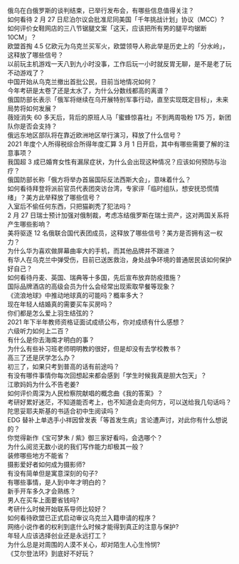 俄乌在白俄罗斯的谈判结束，已举行发布会，有哪些信息值得关注？  
如何看待 2 月 27 日尼泊尔议会批准尼同美国「千年挑战计划」协议（MCC）?  
如何评价女鞋网店的三八节锯腿文案「这天，应该把所有男的腿平均锯断 10CM」？  
欧盟首掏 4.5 亿欧元为乌克兰买军火，欧盟领导人称此举是历史上的「分水岭」，这释放了哪些信号？  
以前玩主机游戏一天八到九小时没事，工作后玩一小时就反胃无聊，是不是老了玩不动游戏了？  
中国开始从乌克兰撤出首批公民，目前当地情况如何？  
今年考研是太卷了还是太水了，为什么分数线都高的离谱？  
俄国防部长表示「俄军将继续在乌开展特别军事行动，直至实现既定目标」，未来局势将如何发展？  
薇娅消失 60 多天后，背后的原班人马「蜜蜂惊喜社」不到两周吸粉 175 万，新团队你是否会支持？  
俄远东地区部队将在靠近欧洲地区举行演习，释放了什么信号？  
2021 年度个人所得税综合所得年度汇算 3 月 1 日开启，其中有哪些需要了解的注意事项？  
我国超 3 成已婚育女性有漏尿症状，为什么会出现这种情况？应该如何预防与治疗？  
俄国防部长称「俄方将举办首届国际反法西斯大会」，意味着什么？  
如何看待拜登将派前官员代表团突访台湾，专家评「临时组队，想安抚恐慌情绪」？美方此举释放了哪些信号？  
入室后不偷任何东西，只把猫剃秃了犯法吗？  
2 月 27 日瑞士预计加强对俄制裁，考虑冻结俄罗斯在瑞士资产，这对两国关系将产生哪些影响？  
美将驱逐 12 名俄联合国代表团成员，这释放了哪些信号？美方是否拥有这一权力？  
为什么华为喜欢做屏幕曲率大的手机，而其他品牌并不跟进？  
有华人在乌克兰中弹受伤，目前已送医救治，身处战争环境的普通居民该如何保护好自己？  
如何看待丹麦、英国、瑞典等十多国，先后宣布放弃防疫措施？  
国际品牌酒店的高级会员为什么会经常出现索取早餐等现象？  
《流浪地球》中推动地球真的可能吗？概率多大？  
现在年轻人结婚真的需要买车买房吗？  
你们都是怎么爱上羽生结弦的？  
2021 年下半年教师资格证面试成绩公布，你对成绩有什么感想？  
六级听力如何上二百？  
有什么是你去海南才明白的事？  
为什么有些补习班老师明明教的很好，但是却没有去学校教书？  
高三了还是厌学怎么办？  
初三了，如果只考到普高的话有前途吗？  
有没有哪件事情你每次回想起来都会感到「学生时候我真是胆大包天」？  
江歌妈妈为什么不告老姜?  
如何评价周深为人民检察院献唱的概念曲《我的答案》？  
考研好累好迷茫，不知道能否考上，也不知道会走向何方，可以送给我几句话吗？  
陀思妥耶夫斯基的书适合初中生阅读吗？  
EDG 替补上单选手小祥因曾发表「等首发生病」言论遭声讨，对此你有什么想说的？  
你觉得新作《宝可梦朱 / 紫》御三家好看吗，会选哪个？  
为什么阅览无数小说的我们写作能力却极其一般？  
装修哪些地方不能省？  
摄影爱好者如何成为摄影师?  
有没有简单但是寓意深刻的句子?  
有哪些事情，是人到中年才明白的？  
新手开车多久才会熟练？  
男人在买车上面要省钱吗?  
考研什么时候开始联系导师比较好？  
如何看待欧盟已正式启动审议乌克兰入籍申请的程序？  
网络小说作者的权利到底什么时候才能得到真正的注意与保护?  
年轻人应该选择创业还是永远打工？  
为什么总是对周围的人漠不关心，却对陌生人心生怜悯?  
《艾尔登法环》到底好不好玩？  
